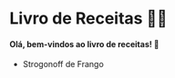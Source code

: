 # Livro de Receitas :man_cook:

#### Olá, bem-vindos ao livro de receitas! :wave:

- Strogonoff de Frango

